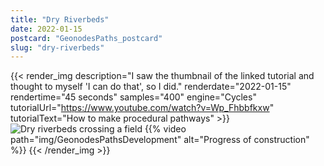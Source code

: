 ```yaml
---
title: "Dry Riverbeds"
date: 2022-01-15
postcard: "GeonodesPaths_postcard"
slug: "dry-riverbeds"
---
```


{{< render_img
  description="I saw the thumbnail of the linked tutorial and thought to myself 'I can do that', so I did."
  renderdate="2022-01-15"
  rendertime="45 seconds"
  samples="400"
  engine="Cycles"
  tutorialUrl="https://www.youtube.com/watch?v=Wp_Fhbbfkxw"
  tutorialText="How to make procedural pathways" >}}
![Dry riverbeds crossing a field](img/GeonodesPaths.png)
{{% video path="img/GeonodesPathsDevelopment" alt="Progress of construction" %}}
{{< /render_img >}}

